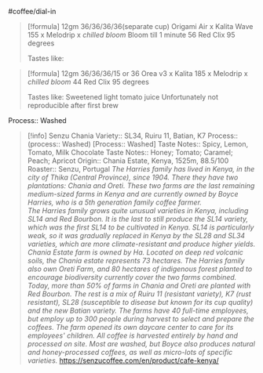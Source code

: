 #coffee/dial-in 

> [!formula] 
> 12gm
> 36/36/36/36(separate cup)
> Origami Air x Kalita Wave 155 x Melodrip x *chilled bloom*
> Bloom till 1 minute
> 56 Red Clix
> 95 degrees
> 
> Tastes like: 


> [!formula] 
> 12gm
> 36/36/36/15 or 36
> Orea v3 x Kalita 185 x Melodrip x *chilled bloom*
> 44 Red Clix
> 95 degrees
> 
> Tastes like: Sweetened light tomato juice
> Unfortunately not reproducible after first brew

Process:: Washed
> [!info] Senzu Chania
> Variety:: SL34, Ruiru 11, Batian, K7
> Process:: (process:: Washed)
> [Process:: Washed]
> Taste Notes:: Spicy, Lemon, Tomato, Milk Chocolate
> Taste Notes:: Honey; Tomato; Caramel; Peach; Apricot
> Origin:: Chania Estate, Kenya, 1525m, 88.5/100
> Roaster:: Senzu, Portugal
> *The Harries family has lived in Kenya, in the city of Thika (Central Province), since 1904. There they have two plantations: Chania and Oreti. These two farms are the last remaining medium-sized farms in Kenya and are currently owned by Boyce Harries, who is a 5th generation family coffee farmer.*  
*The Harries family grows quite unusual varieties in Kenya, including SL14 and Red Bourbon. It is the last to still produce the SL14 variety, which was the first SL14 to be cultivated in Kenya. SL14 is particularly weak, so it was gradually replaced in Kenya by the SL28 and SL34 varieties, which are more climate-resistant and produce higher yields.*  
*Chania Estate farm is owned by Ha. Located on deep red volcanic soils, the Chania estate represents 73 hectares. The Harries family also own Oreti Farm, and 80 hectares of indigenous forest planted to encourage biodiversity currently cover the two farms combined. Today, more than 50% of farms in Chania and Oreti are planted with Red Bourbon. The rest is a mix of Ruiru 11 (resistant variety), K7 (rust resistant), SL28 (susceptible to disease but known for its cup quality) and the new Batian variety. The farms have 40 full-time employees, but employ up to 300 people during harvest to select and prepare the coffees. The farm opened its own daycare center to care for its employees' children. All coffee is harvested entirely by hand and processed on site. Most are washed, but Boyce also produces natural and honey-processed coffees, as well as micro-lots of specific varieties.*
> https://senzucoffee.com/en/product/cafe-kenya/

